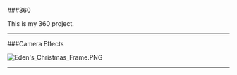 ###360

This is my 360 project.

<script src="//360.vizor.io/scripts/embed.js" data-vizorurl="https://360.vizor.io/embed/v/lrn" ></script>

***


###Camera Effects

![Eden's_Christmas_Frame.PNG](portfolio/https://github.com/edenking0/edenking0.github.io/blob/master/Eden's%20Christmas%20Frame.PNG?raw=true "Optional Title")

***
